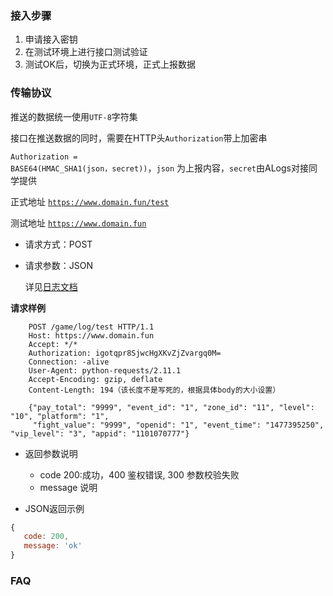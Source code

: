 ### 接入步骤

1. 申请接入密钥
2. 在测试环境上进行接口测试验证
3. 测试OK后，切换为正式环境，正式上报数据

### 传输协议

推送的数据统一使用<code>UTF-8</code>字符集

接口在推送数据的同时，需要在HTTP头<code>Authorization</code>带上加密串

<code>Authorization = BASE64(HMAC_SHA1(json，secret))</code>，<code>json</code> 为上报内容，<code>secret</code>由ALogs对接同学提供

正式地址 <code>https://www.domain.fun/test</code>

测试地址 <code>https://www.domain.fun</code>

- 请求方式：POST

- 请求参数：JSON 

    详见<a href='/#/logs'>日志文档</a>
    
**请求样例**    

```
    POST /game/log/test HTTP/1.1
    Host: https://www.domain.fun
    Accept: */*
    Authorization: igotqpr8SjwcHgXKvZjZvargq0M=
    Connection: -alive
    User-Agent: python-requests/2.11.1
    Accept-Encoding: gzip, deflate
    Content-Length: 194（该长度不是写死的，根据具体body的大小设置）

    {"pay_total": "9999", "event_id": "1", "zone_id": "11", "level": "10", "platform": "1",
     "fight_value": "9999", "openid": "1", "event_time": "1477395250", "vip_level": "3", "appid": "1101070777"}
```

- 返回参数说明

    - code 200:成功，400 鉴权错误, 300 参数校验失败
    - message 说明
    
- JSON返回示例

```javascript
{
   code: 200,
   message: 'ok'
}
```

### FAQ 
